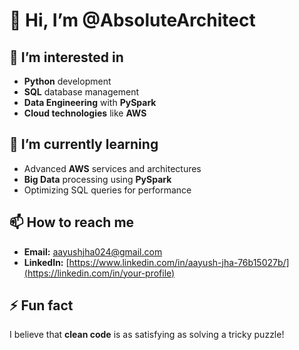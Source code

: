 # 👋 Hi, I’m @AbsoluteArchitect  

## 👀 I’m interested in  
- **Python** development  
- **SQL** database management  
- **Data Engineering** with **PySpark**  
- **Cloud technologies** like **AWS**  

## 🌱 I’m currently learning  
- Advanced **AWS** services and architectures  
- **Big Data** processing using **PySpark**  
- Optimizing SQL queries for performance  

## 📫 How to reach me  
- **Email:** [aayushjha024@gmail.com](mailto:your-email@example.com)  
- **LinkedIn:** [https://www.linkedin.com/in/aayush-jha-76b15027b/](https://linkedin.com/in/your-profile)  

## ⚡ Fun fact  
I believe that **clean code** is as satisfying as solving a tricky puzzle!  


<!---
AbsoluteArchitect/AbsoluteArchitect is a ✨ special ✨ repository because its `README.md` (this file) appears on your GitHub profile.
You can click the Preview link to take a look at your changes.
--->
